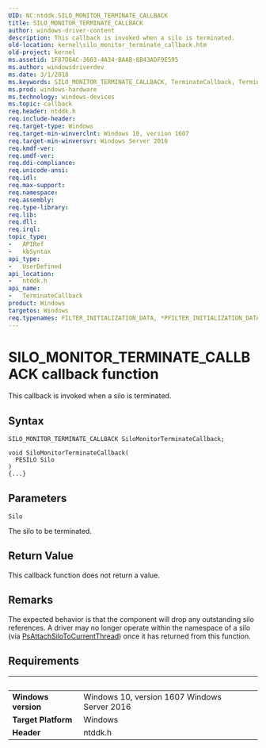 ```yaml
---
UID: NC:ntddk.SILO_MONITOR_TERMINATE_CALLBACK
title: SILO_MONITOR_TERMINATE_CALLBACK
author: windows-driver-content
description: This callback is invoked when a silo is terminated.
old-location: kernel\silo_monitor_terminate_callback.htm
old-project: kernel
ms.assetid: 1F87D6AC-3603-4A34-BAAB-8B43ADF9E595
ms.author: windowsdriverdev
ms.date: 3/1/2018
ms.keywords: SILO_MONITOR_TERMINATE_CALLBACK, TerminateCallback, TerminateCallback callback function [Kernel-Mode Driver Architecture], kernel.silo_monitor_terminate_callback, ntddk/TerminateCallback
ms.prod: windows-hardware
ms.technology: windows-devices
ms.topic: callback
req.header: ntddk.h
req.include-header: 
req.target-type: Windows
req.target-min-winverclnt: Windows 10, version 1607
req.target-min-winversvr: Windows Server 2016
req.kmdf-ver: 
req.umdf-ver: 
req.ddi-compliance: 
req.unicode-ansi: 
req.idl: 
req.max-support: 
req.namespace: 
req.assembly: 
req.type-library: 
req.lib: 
req.dll: 
req.irql: 
topic_type:
-	APIRef
-	kbSyntax
api_type:
-	UserDefined
api_location:
-	ntddk.h
api_name:
-	TerminateCallback
product: Windows
targetos: Windows
req.typenames: FILTER_INITIALIZATION_DATA, *PFILTER_INITIALIZATION_DATA
---
```



# SILO_MONITOR_TERMINATE_CALLBACK callback function
This callback is invoked when a silo is terminated.

## Syntax

```
SILO_MONITOR_TERMINATE_CALLBACK SiloMonitorTerminateCallback;

void SiloMonitorTerminateCallback(
  PESILO Silo
)
{...}
```

## Parameters

`Silo`

The silo to be terminated.


## Return Value

This callback function does not return a value.

## Remarks

The expected behavior is that the component will drop any outstanding silo references.  A driver may no longer operate within the namespace of a silo (via <a href="..\ntddk\nf-ntddk-psattachsilotocurrentthread.md">PsAttachSiloToCurrentThread</a>) once it has returned from this function.

## Requirements
| &nbsp; | &nbsp; |
| ---- |:---- |
| **Windows version** | Windows 10, version 1607 Windows Server 2016 |
| **Target Platform** | Windows |
| **Header** | ntddk.h |